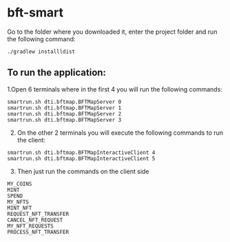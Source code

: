 # bft-smart
Go to the folder where you downloaded it, enter the project folder and run the following command:

```
./gradlew installldist
```

## To run the application:

1.Open 6 terminals where in the first 4 you will run the following commands:

```
smartrun.sh dti.bftmap.BFTMapServer 0
smartrun.sh dti.bftmap.BFTMapServer 1
smartrun.sh dti.bftmap.BFTMapServer 2
smartrun.sh dti.bftmap.BFTMapServer 3
```

2. On the other 2 terminals you will execute the following commands to run the client:

```
smartrun.sh dti.bftmap.BFTMapInteractiveClient 4
smartrun.sh dti.bftmap.BFTMapInteractiveClient 5
```

3. Then just run the commands on the client side
```
MY_COINS
MINT
SPEND
MY_NFTS
MINT_NFT
REQUEST_NFT_TRANSFER
CANCEL_NFT_REQUEST
MY_NFT_REQUESTS
PROCESS_NFT_TRANSFER
```
